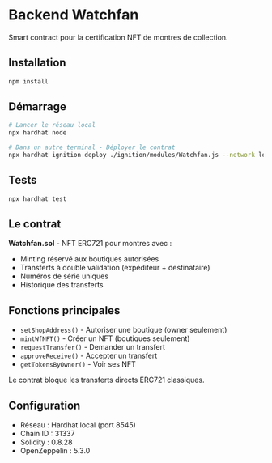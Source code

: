 # Backend Watchfan

Smart contract pour la certification NFT de montres de collection.

## Installation

```bash
npm install
```

## Démarrage

```bash
# Lancer le réseau local
npx hardhat node

# Dans un autre terminal - Déployer le contrat
npx hardhat ignition deploy ./ignition/modules/Watchfan.js --network localhost
```

## Tests

```bash
npx hardhat test
```

## Le contrat

**Watchfan.sol** - NFT ERC721 pour montres avec :
- Minting réservé aux boutiques autorisées
- Transferts à double validation (expéditeur + destinataire)
- Numéros de série uniques
- Historique des transferts

## Fonctions principales

- `setShopAddress()` - Autoriser une boutique (owner seulement)
- `mintWfNFT()` - Créer un NFT (boutiques seulement)
- `requestTransfer()` - Demander un transfert
- `approveReceive()` - Accepter un transfert
- `getTokensByOwner()` - Voir ses NFT

Le contrat bloque les transferts directs ERC721 classiques.

## Configuration

- Réseau : Hardhat local (port 8545)
- Chain ID : 31337
- Solidity : 0.8.28
- OpenZeppelin : 5.3.0